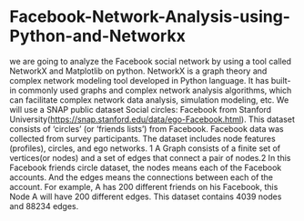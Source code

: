 # Facebook-Network-Analysis-using-Python-and-Networkx
we  are going to analyze the Facebook social network by using a tool called NetworkX and Matplotlib on python. NetworkX is a graph theory and complex network modeling tool developed in Python language. It has built-in commonly used graphs and complex network analysis algorithms, which can facilitate complex network data analysis, simulation modeling, etc. We will use a SNAP public dataset Social circles: Facebook from Stanford University(https://snap.stanford.edu/data/ego-Facebook.html). This dataset consists of ‘circles’ (or ‘friends lists’) from Facebook. Facebook data was collected from survey participants. The dataset includes node features (profiles), circles, and ego networks. 1 A Graph consists of a finite set of vertices(or nodes) and a set of edges that connect a pair of nodes.2 In this Facebook friends circle dataset, the nodes means each of the Facebook accounts. And the edges means the connections between each of the account. For example, A has 200 different friends on his Facebook, this Node A will have 200 different edges. This dataset contains 4039 nodes and 88234 edges.
